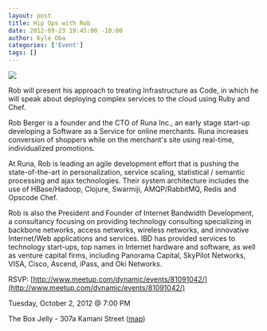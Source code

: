 ```yaml
--- 
layout: post
title: Hip Ops with Rob
date: 2012-09-23 19:45:00 -10:00
author: Kyle Oba
categories: ['Event']
tags: []
---
```


<img src="http://photos3.meetupstatic.com/photos/event/3/6/0/8/event_161773832.jpeg"></img>

Rob will present his approach to treating Infrastructure as Code, in which he will speak about deploying complex services to the cloud using Ruby and Chef.

Rob Berger is a founder and the CTO of Runa Inc., an early stage start-up developing a Software as a Service for online merchants. Runa increases conversion of shoppers while on the merchant's site using real-time, individualized promotions.

At Runa, Rob is leading an agile development effort that is pushing the state-of-the-art in personalization, service scaling, statistical / semantic processing and ajax technologies. Their system architecture includes the use of HBase/Hadoop, Clojure, Swarmiji, AMQP/RabbitMQ, Redis and Opscode Chef.

Rob is also the President and Founder of Internet Bandwidth Development, a consultancy focusing on providing technology consulting specializing in backbone networks, access networks, wireless networks, and innovative Internet/Web applications and services. IBD has provided services to technology start-ups, top names in Internet hardware and software, as well as venture capital firms, including Panorama Capital, SkyPilot Networks, VISA, Cisco, Ascend, iPass, and Oki Networks.

RSVP: [http://www.meetup.com/dynamic/events/81091042/](http://www.meetup.com/dynamic/events/81091042/)

Tuesday, October 2, 2012 @ 7:00 PM

The Box Jelly - 307a Kamani Street ([map](http://bit.ly/fishcake))
